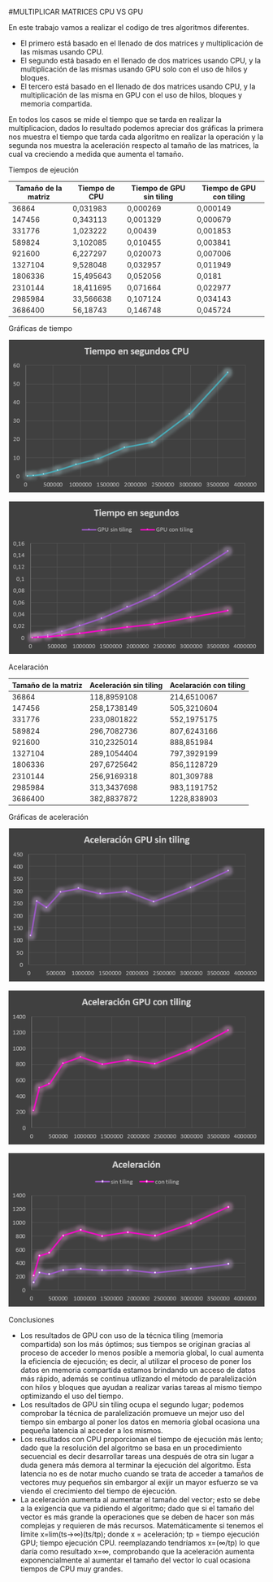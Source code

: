 #MULTIPLICAR MATRICES CPU VS GPU

En este trabajo vamos a realizar el codigo de tres algoritmos diferentes.

* El primero está basado en el llenado de dos matrices y multiplicación de las mismas usando CPU.
* El segundo está basado en el llenado de dos matrices usando CPU, y la multiplicación de las mismas usando GPU solo con el uso de hilos y bloques.
* El tercero está basado en el llenado de dos matrices usando CPU, y la multiplicación de las misma en GPU con el uso de hilos, bloques y memoria compartida.

En todos los casos se mide el tiempo que se tarda en realizar la multiplicacion, dados lo resultado podemos apreciar dos gráficas la primera nos muestra el tiempo que tarda cada algoritmo en realizar la operación y la segunda nos muestra la aceleración respecto al tamaño de las matrices, la cual va creciendo a medida que aumenta el tamaño.

Tiempos de ejeución

Tamaño de la matriz | Tiempo de CPU | Tiempo de GPU sin tiling | Tiempo de GPU con tiling
----- | ----- | ----- | -----
36864 | 0,031983 | 0,000269 | 0,000149
147456 | 0,343113 | 0,001329 | 0,000679
331776 | 1,023222 | 0,00439 | 0,001853
589824 | 3,102085 | 0,010455 | 0,003841
921600 | 6,227297 | 0,020073 | 0,007006
1327104 | 9,528048 | 0,032957 | 0,011949
1806336 | 15,495643 | 0,052056 | 0,0181
2310144 | 18,411695 | 0,071664 | 0,022977
2985984 | 33,566638 | 0,107124 | 0,034143
3686400 | 56,18743 | 0,146748 | 0,045724

Gráficas de tiempo

![Tiempo CPU](https://github.com/anvajaramillo/HPC/blob/master/MULTIPLICAR%20MATRICES/tiempocpu.PNG)

![Tiempo GPU](https://github.com/anvajaramillo/HPC/blob/master/MULTIPLICAR%20MATRICES/tiempogpu.PNG)


Acelaración

Tamaño de la matriz | Aceleración sin tiling | Acelaración con tiling
----- | ----- | -----
36864 | 118,8959108 | 214,6510067
147456 | 258,1738149 | 505,3210604
331776 | 233,0801822 | 552,1975175
589824 | 296,7082736 | 807,6243166
921600 | 310,2325014 | 888,851984
1327104 | 289,1054404 | 797,3929199
1806336 | 297,6725642 | 856,1128729
2310144 | 256,9169318 | 801,309788
2985984 | 313,3437698 | 983,1191752
3686400 | 382,8837872 | 1228,838903

Gráficas de aceleración

![Aceleracion sin tiling](https://github.com/anvajaramillo/HPC/blob/master/MULTIPLICAR%20MATRICES/aceleracionsintiling.PNG)

![Aceleracion con tiling](https://github.com/anvajaramillo/HPC/blob/master/MULTIPLICAR%20MATRICES/aceleracioncontiling.PNG)

![Aceleracion](https://github.com/anvajaramillo/HPC/blob/master/MULTIPLICAR%20MATRICES/aceleracion.PNG)


Conclusiones

* Los resultados de GPU con uso de la técnica tiling (memoria compartida) son los más óptimos; sus tiempos se originan gracias al proceso de acceder lo menos posible a memoria global, lo cual aumenta la eficiencia de ejecución; es decir, al utilizar el proceso de poner los datos en memoria compartida estamos brindando un acceso de datos más rápido, además se continua utlizando el método de paralelización con hilos y bloques que ayudan a realizar varias tareas al mismo tiempo optimizando el uso del tiempo.
* Los resultados de GPU sin tiling ocupa el segundo lugar; podemos comprobar la técnica de paralelización promueve un mejor uso del tiempo sin embargo al poner los datos en memoria global ocasiona una pequeña latencia al acceder a los mismos.
* Los resultados con CPU proporcionan el tiempo de ejecución más lento; dado que la resolución del algoritmo se basa en un procedimiento secuencial es decir desarrollar tareas una después de otra sin lugar a duda genera más demora al terminar la ejecución del algoritmo. Esta latencia no es de notar mucho cuando se trata de acceder a tamaños de vectores muy pequeños sin embargor al exijir un mayor esfuerzo se va viendo el crecimiento del tiempo de ejecución.
* La aceleración aumenta al aumentar el tamaño del vector; esto se debe a la exigencia que va pidiendo el algoritmo; dado que si el tamaño del vector es más grande la operaciones que se deben de hacer son más complejas y requieren de más recursos. 
Matemáticamente si tenemos el límite x=lim(ts→∞)⁡(ts/tp); donde x = aceleración; tp = tiempo ejecución GPU; tiempo ejecución CPU.
reemplazando tendríamos x=⁡(∞/tp) lo que daría como resultado x=∞, comprobando que la aceleración aumenta exponencialmente al aumentar el tamaño del vector lo cual ocasiona tiempos de CPU muy grandes.